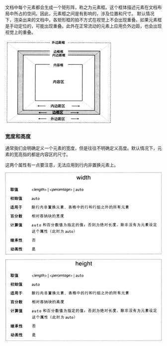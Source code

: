 文档中每个元素都会生成一个矩形阵，称之为元素框。这个框体描述元素在文档布局中所占的空间。因此，元素框之间是有影响的，涉及位置和尺寸。
默认情况下，渲染出来的文档中，各矩形框的拍不方式在视觉上不会出现重叠。如果元素框是手动定位的，可能出现重叠。此外在正常流动的元素上应用负外边距，也会出现视觉上的重叠。

![](CSS盒模型.png)

### 宽度和高度
通常我们会明确定义一个元素的宽度，但是往往不明确定义高度。默认情况下，元素的宽高指的都是内容区的尺寸。

这两个属性有一点要注意，无法应用到行内非置换元素上。

![](width和height.png)

